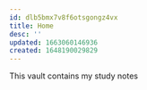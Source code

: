 ```yaml
---
id: dlb5bmx7v8f6otsgongz4vx
title: Home
desc: ''
updated: 1663060146936
created: 1648190029829
---
```


This vault contains my study notes

